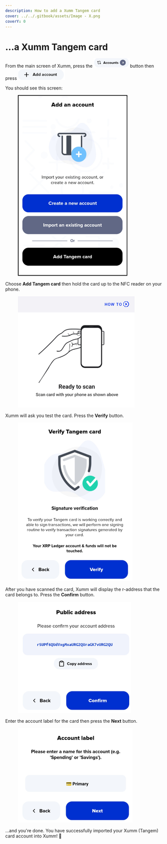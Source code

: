 ```yaml
---
description: How to add a Xumm Tangem card
cover: ../../.gitbook/assets/Image - X.png
coverY: 0
---
```


# ...a Xumm Tangem card

From the main screen of Xumm, press the ![](<../../.gitbook/assets/image (4) (2) (3).png>)button then press <img src="../../.gitbook/assets/image (3) (3).png" alt="" data-size="line">&#x20;

You should see this screen:&#x20;

<figure><img src="../../.gitbook/assets/Add an account screen.png" alt=""><figcaption></figcaption></figure>

Choose **Add Tangem card** then hold the card up to the NFC reader on your phone.

<figure><img src="../../.gitbook/assets/Ready to scan -1.png" alt=""><figcaption></figcaption></figure>

Xumm will ask you test the card. Press the **Verify** button.

<figure><img src="../../.gitbook/assets/Verify Tangem card.png" alt=""><figcaption></figcaption></figure>

After you have scanned the card, Xumm will display the r-address that the card belongs to. Press the **Confirm** button.&#x20;

<figure><img src="../../.gitbook/assets/Tangem - Public address.png" alt=""><figcaption></figcaption></figure>

Enter the account label for the card then press the **Next** button.

<figure><img src="../../.gitbook/assets/Tangem - Account Label.png" alt=""><figcaption></figcaption></figure>

...and you're done. You have successfully imported your Xumm (Tangem) card account into Xumm! 🥳

